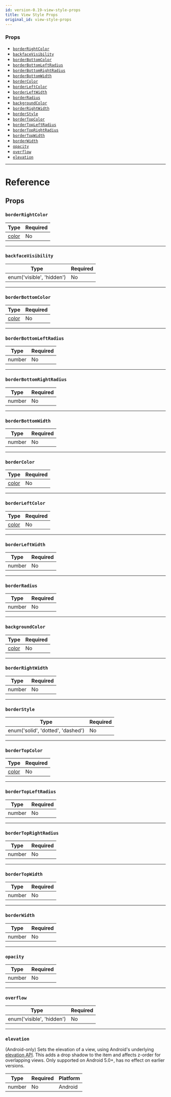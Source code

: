 ```yaml
---
id: version-0.19-view-style-props
title: View Style Props
original_id: view-style-props
---
```

### Props

- [`borderRightColor`](view-style-props.md#borderrightcolor)
- [`backfaceVisibility`](view-style-props.md#backfacevisibility)
- [`borderBottomColor`](view-style-props.md#borderbottomcolor)
- [`borderBottomLeftRadius`](view-style-props.md#borderbottomleftradius)
- [`borderBottomRightRadius`](view-style-props.md#borderbottomrightradius)
- [`borderBottomWidth`](view-style-props.md#borderbottomwidth)
- [`borderColor`](view-style-props.md#bordercolor)
- [`borderLeftColor`](view-style-props.md#borderleftcolor)
- [`borderLeftWidth`](view-style-props.md#borderleftwidth)
- [`borderRadius`](view-style-props.md#borderradius)
- [`backgroundColor`](view-style-props.md#backgroundcolor)
- [`borderRightWidth`](view-style-props.md#borderrightwidth)
- [`borderStyle`](view-style-props.md#borderstyle)
- [`borderTopColor`](view-style-props.md#bordertopcolor)
- [`borderTopLeftRadius`](view-style-props.md#bordertopleftradius)
- [`borderTopRightRadius`](view-style-props.md#bordertoprightradius)
- [`borderTopWidth`](view-style-props.md#bordertopwidth)
- [`borderWidth`](view-style-props.md#borderwidth)
- [`opacity`](view-style-props.md#opacity)
- [`overflow`](view-style-props.md#overflow)
- [`elevation`](view-style-props.md#elevation)






---

# Reference

## Props

### `borderRightColor`



| Type | Required |
| - | - |
| [color](colors.md) | No |




---

### `backfaceVisibility`



| Type | Required |
| - | - |
| enum('visible', 'hidden') | No |




---

### `borderBottomColor`



| Type | Required |
| - | - |
| [color](colors.md) | No |




---

### `borderBottomLeftRadius`



| Type | Required |
| - | - |
| number | No |




---

### `borderBottomRightRadius`



| Type | Required |
| - | - |
| number | No |




---

### `borderBottomWidth`



| Type | Required |
| - | - |
| number | No |




---

### `borderColor`



| Type | Required |
| - | - |
| [color](colors.md) | No |




---

### `borderLeftColor`



| Type | Required |
| - | - |
| [color](colors.md) | No |




---

### `borderLeftWidth`



| Type | Required |
| - | - |
| number | No |




---

### `borderRadius`



| Type | Required |
| - | - |
| number | No |




---

### `backgroundColor`



| Type | Required |
| - | - |
| [color](colors.md) | No |




---

### `borderRightWidth`



| Type | Required |
| - | - |
| number | No |




---

### `borderStyle`



| Type | Required |
| - | - |
| enum('solid', 'dotted', 'dashed') | No |




---

### `borderTopColor`



| Type | Required |
| - | - |
| [color](colors.md) | No |




---

### `borderTopLeftRadius`



| Type | Required |
| - | - |
| number | No |




---

### `borderTopRightRadius`



| Type | Required |
| - | - |
| number | No |




---

### `borderTopWidth`



| Type | Required |
| - | - |
| number | No |




---

### `borderWidth`



| Type | Required |
| - | - |
| number | No |




---

### `opacity`



| Type | Required |
| - | - |
| number | No |




---

### `overflow`



| Type | Required |
| - | - |
| enum('visible', 'hidden') | No |




---

### `elevation`

(Android-only) Sets the elevation of a view, using Android's underlying
[elevation API](https://developer.android.com/training/material/shadows-clipping.html#Elevation).
This adds a drop shadow to the item and affects z-order for overlapping views.
Only supported on Android 5.0+, has no effect on earlier versions.


| Type | Required | Platform |
| - | - | - |
| number | No | Android  |






